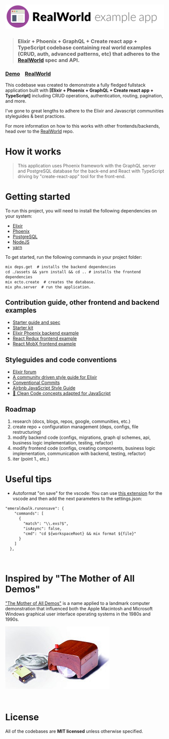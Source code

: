 # ![RealWorld Example App](media/logo.png)

> ### Elixir + Phoenix + GraphQL + Create react app + TypeScript codebase containing real world examples (CRUD, auth, advanced patterns, etc) that adheres to the [RealWorld](https://github.com/gothinkster/realworld) spec and API.

### [Demo](https://github.com/gothinkster/realworld)&nbsp;&nbsp;&nbsp;&nbsp;[RealWorld](https://github.com/gothinkster/realworld)

This codebase was created to demonstrate a fully fledged fullstack application built with **[Elixir + Phoenix + GraphQL + Create react app + TypeScript]** including CRUD operations, authentication, routing, pagination, and more.

I've gone to great lengths to adhere to the Elixir and Javascript communities styleguides & best practices.

For more information on how to this works with other frontends/backends, head over to the [RealWorld](https://github.com/gothinkster/realworld) repo.

# How it works

> This application uses Phoenix framework with the GraphQL server and PostgreSQL database for the back-end and React with TypeScript driving by "create-react-app" tool for the front-end.

# Getting started

To run this project, you will need to install the following dependencies on your system:

- [Elixir](https://elixir-lang.org/install.html)
- [Phoenix](https://hexdocs.pm/phoenix/installation.html)
- [PostgreSQL](https://www.postgresql.org/download/)
- [NodeJS](https://nodejs.org/en/download/)
- [yarn](https://yarnpkg.com/lang/en/docs/install/)

To get started, run the following commands in your project folder:

```shell
mix deps.get  # installs the backend dependencies
cd ./assets && yarn install && cd .. # installs the frontend dependencies
mix ecto.create  # creates the database.
mix phx.server  # run the application.
```

## Contribution guide, other frontend and backend examples

- [Starter guide and spec](https://github.com/gothinkster/realworld/tree/master/spec)
- [Starter kit](https://github.com/gothinkster/realworld-starter-kit)
- [Elixir Phoenix backend example](https://github.com/gothinkster/elixir-phoenix-realworld-example-app)
- [React Redux frontend example](https://github.com/gothinkster/react-redux-realworld-example-app)
- [React MobX frontend example](https://github.com/gothinkster/react-mobx-realworld-example-app)

## Styleguides and code conventions

- [Elixir forum](https://elixirforum.com/c/phoenix-forum)
- [A community driven style guide for Elixir](https://github.com/christopheradams/elixir_style_guide)
- [Conventional Commits](https://www.conventionalcommits.org/en/v1.0.0/#summary)
- [Airbnb JavaScript Style Guide](https://github.com/airbnb/javascript)
- [🛁 Clean Code concepts adapted for JavaScript](https://github.com/ryanmcdermott/clean-code-javascript)

## Roadmap

1. research (docs, blogs, repos, google, communities, etc.)
2. create repo + configuration management (deps, configs, file restructuring)
3. modify backend code (configs, migrations, graph ql schemes, api, business logic implementation, testing, refactor)
4. modify frontend code (configs, creating components, business logic implementation, communication with backend, testing, refactor)
5. iter (point 1., etc.)

# Useful tips

- Autoformat "on save" for the vscode:
  You can use [this extension](https://marketplace.visualstudio.com/items?itemName=emeraldwalk.RunOnSave) for the vscode and then add the next parameters to the settings.json:

```shell
"emeraldwalk.runonsave": {
    "commands": [
      {
        "match": "\\.exs?$",
        "isAsync": false,
        "cmd": "cd ${workspaceRoot} && mix format ${file}"
      }
    ]
  },
```

<br />

# Inspired by "The Mother of All Demos"

["The Mother of All Demos"](https://en.wikipedia.org/wiki/The_Mother_of_All_Demos) is a name applied to a landmark computer demonstration that influenced both the Apple Macintosh and Microsoft Windows graphical user interface operating systems in the 1980s and 1990s.

![The first prototype of a computer mouse, as designed by Bill English from Douglas Engelbart's sketches](media/computer_mouse_prototype.jpg)

<br />

# License

All of the codebases are **MIT licensed** unless otherwise specified.
